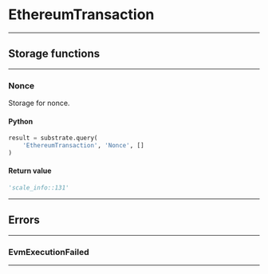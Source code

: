 
# EthereumTransaction

---------
## Storage functions

---------
### Nonce
 Storage for nonce.

#### Python
```python
result = substrate.query(
    'EthereumTransaction', 'Nonce', []
)
```

#### Return value
```python
'scale_info::131'
```
---------
## Errors

---------
### EvmExecutionFailed

---------